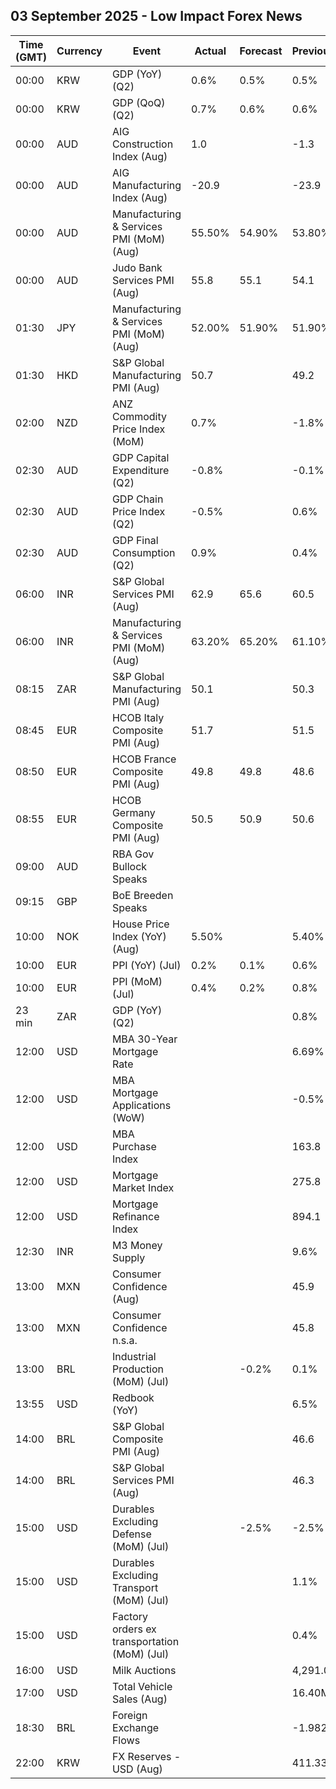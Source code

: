 ## 03 September 2025 - Low Impact Forex News

| Time (GMT) | Currency | Event | Actual | Forecast | Previous |
|------|----------|-------|--------|----------|----------|
| 00:00 | KRW | GDP (YoY) (Q2) | 0.6% | 0.5% | 0.5% |
| 00:00 | KRW | GDP (QoQ) (Q2) | 0.7% | 0.6% | 0.6% |
| 00:00 | AUD | AIG Construction Index (Aug) | 1.0 |  | -1.3 |
| 00:00 | AUD | AIG Manufacturing Index (Aug) | -20.9 |  | -23.9 |
| 00:00 | AUD | Manufacturing & Services PMI (MoM) (Aug) | 55.50% | 54.90% | 53.80% |
| 00:00 | AUD | Judo Bank Services PMI (Aug) | 55.8 | 55.1 | 54.1 |
| 01:30 | JPY | Manufacturing & Services PMI (MoM) (Aug) | 52.00% | 51.90% | 51.90% |
| 01:30 | HKD | S&P Global Manufacturing PMI (Aug) | 50.7 |  | 49.2 |
| 02:00 | NZD | ANZ Commodity Price Index (MoM) | 0.7% |  | -1.8% |
| 02:30 | AUD | GDP Capital Expenditure (Q2) | -0.8% |  | -0.1% |
| 02:30 | AUD | GDP Chain Price Index (Q2) | -0.5% |  | 0.6% |
| 02:30 | AUD | GDP Final Consumption (Q2) | 0.9% |  | 0.4% |
| 06:00 | INR | S&P Global Services PMI (Aug) | 62.9 | 65.6 | 60.5 |
| 06:00 | INR | Manufacturing & Services PMI (MoM) (Aug) | 63.20% | 65.20% | 61.10% |
| 08:15 | ZAR | S&P Global Manufacturing PMI (Aug) | 50.1 |  | 50.3 |
| 08:45 | EUR | HCOB Italy Composite PMI (Aug) | 51.7 |  | 51.5 |
| 08:50 | EUR | HCOB France Composite PMI (Aug) | 49.8 | 49.8 | 48.6 |
| 08:55 | EUR | HCOB Germany Composite PMI (Aug) | 50.5 | 50.9 | 50.6 |
| 09:00 | AUD | RBA Gov Bullock Speaks |  |  |  |
| 09:15 | GBP | BoE Breeden Speaks |  |  |  |
| 10:00 | NOK | House Price Index (YoY) (Aug) | 5.50% |  | 5.40% |
| 10:00 | EUR | PPI (YoY) (Jul) | 0.2% | 0.1% | 0.6% |
| 10:00 | EUR | PPI (MoM) (Jul) | 0.4% | 0.2% | 0.8% |
| 23 min | ZAR | GDP (YoY) (Q2) |  |  | 0.8% |
| 12:00 | USD | MBA 30-Year Mortgage Rate |  |  | 6.69% |
| 12:00 | USD | MBA Mortgage Applications (WoW) |  |  | -0.5% |
| 12:00 | USD | MBA Purchase Index |  |  | 163.8 |
| 12:00 | USD | Mortgage Market Index |  |  | 275.8 |
| 12:00 | USD | Mortgage Refinance Index |  |  | 894.1 |
| 12:30 | INR | M3 Money Supply |  |  | 9.6% |
| 13:00 | MXN | Consumer Confidence (Aug) |  |  | 45.9 |
| 13:00 | MXN | Consumer Confidence n.s.a. |  |  | 45.8 |
| 13:00 | BRL | Industrial Production (MoM) (Jul) |  | -0.2% | 0.1% |
| 13:55 | USD | Redbook (YoY) |  |  | 6.5% |
| 14:00 | BRL | S&P Global Composite PMI (Aug) |  |  | 46.6 |
| 14:00 | BRL | S&P Global Services PMI (Aug) |  |  | 46.3 |
| 15:00 | USD | Durables Excluding Defense (MoM) (Jul) |  | -2.5% | -2.5% |
| 15:00 | USD | Durables Excluding Transport (MoM) (Jul) |  |  | 1.1% |
| 15:00 | USD | Factory orders ex transportation (MoM) (Jul) |  |  | 0.4% |
| 16:00 | USD | Milk Auctions |  |  | 4,291.0 |
| 17:00 | USD | Total Vehicle Sales (Aug) |  |  | 16.40M |
| 18:30 | BRL | Foreign Exchange Flows |  |  | -1.982B |
| 22:00 | KRW | FX Reserves - USD (Aug) |  |  | 411.33B |
